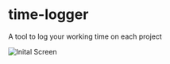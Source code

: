 # time-logger

A tool to log your working time on each project

![Inital Screen](https://ibin.co/3NcZ8adl0pDj.png)
